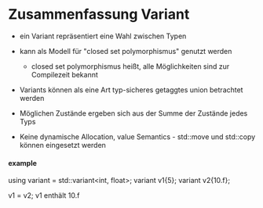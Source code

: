 # Zusammenfassung Variant
* ein Variant repräsentiert eine Wahl zwischen Typen
* kann als Modell für "closed set polymorphismus" genutzt werden
  * closed set polymorphismus heißt, alle Möglichkeiten sind zur Compilezeit bekannt

* Variants können als eine Art typ-sicheres getaggtes union betrachtet werden

* Möglichen Zustände ergeben sich aus der Summe der Zustände jedes Typs

* Keine dynamische Allocation, value Semantics - std::move und std::copy können eingesetzt werden

#### example
using variant = std::variant<int, float>;
variant v1{5};
variant v2{10.f};

v1 = v2; v1 enthält 10.f
